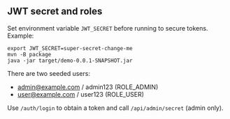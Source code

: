 

## JWT secret and roles

Set environment variable `JWT_SECRET` before running to secure tokens. Example:

```
export JWT_SECRET=super-secret-change-me
mvn -B package
java -jar target/demo-0.0.1-SNAPSHOT.jar
```

There are two seeded users:
- admin@example.com / admin123 (ROLE_ADMIN)
- user@example.com / user123 (ROLE_USER)

Use `/auth/login` to obtain a token and call `/api/admin/secret` (admin only).
